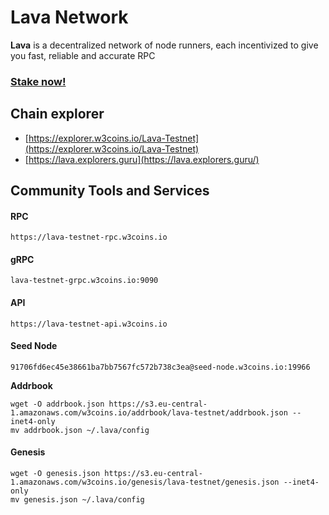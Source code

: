 # Lava Network

**Lava** is a decentralized network of node runners, each incentivized to give you fast, reliable and accurate RPC

### [Stake now!](https://explorer.w3coins.io/Lava-Testnet/staking/lava@valoper1tcq6fvmxcyfyfumgd2hrp7ryx49cx6k4vk9nwg)

## **Chain explorer** <a href="#chain-explorer" id="chain-explorer"></a>

* [https://explorer.w3coins.io/Lava-Testnet](https://explorer.w3coins.io/Lava-Testnet)
* [https://lava.explorers.guru](https://lava.explorers.guru/)

## Community Tools and Services <a href="#community-tools-and-services" id="community-tools-and-services"></a>

#### **RPC**

```
https://lava-testnet-rpc.w3coins.io
```

#### **gRPC**

```
lava-testnet-grpc.w3coins.io:9090
```

#### **API**

```
https://lava-testnet-api.w3coins.io
```

#### **Seed Node**

```
91706fd6ec45e38661ba7bb7567fc572b738c3ea@seed-node.w3coins.io:19966
```

**Addrbook**

```
wget -O addrbook.json https://s3.eu-central-1.amazonaws.com/w3coins.io/addrbook/lava-testnet/addrbook.json --inet4-only
mv addrbook.json ~/.lava/config
```

#### **Genesis**

```
wget -O genesis.json https://s3.eu-central-1.amazonaws.com/w3coins.io/genesis/lava-testnet/genesis.json --inet4-only
mv genesis.json ~/.lava/config
```

####
